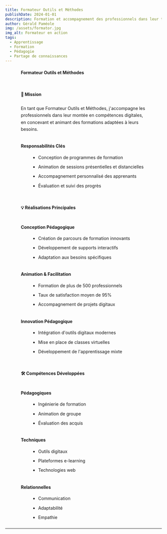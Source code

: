 ```yaml
---
title: Formateur Outils et Méthodes
publishDate: 2024-01-01
description: Formation et accompagnement des professionnels dans leur transformation digitale.
author: Gérald Paméole
img: /assets/formator.jpg
img_alt: Formateur en action
tags:
  - Apprentissage
  - Formation
  - Pédagogie
  - Partage de connaissances
---
```


<style>
.article-content {
    width: 80%;
    margin: 0 auto;
    font-family: var(--font-family-sans);
    color: var(--text-color);
    line-height: 1.6;
}

h1 {
    font-size: var(--text-2xl);
    color: var(--accent-regular);
    margin-bottom: 2rem;
}

h2 {
    font-size: var(--text-xl);
    color: var(--accent-dark);
    margin-top: 3rem;
    border-bottom: 2px solid var(--accent-regular);
    padding-bottom: 0.5rem;
}

h3 {
    font-size: var(--text-lg);
    color: var(--accent-dark);
    margin-top: 2rem;
}

p {
    margin-bottom: 1.5rem;
    font-size: var(--text-md);
}

ul {
    margin-left: 2rem;
    margin-bottom: 1.5rem;
}

li {
    margin-bottom: 0.5rem;
    font-size: var(--text-md);
}

@media (max-width: 768px) {
    .article-content {
        width: 95%;
    }
    
    h1 { font-size: var(--text-xl); }
    h2 { font-size: var(--text-lg); }
    h3 { font-size: var(--text-md); }
}
</style>

<div class="article-content">

# Formateur Outils et Méthodes

## 🎯 Mission

En tant que Formateur Outils et Méthodes, j'accompagne les professionnels dans leur montée en compétences digitales, en concevant et animant des formations adaptées à leurs besoins.

### Responsabilités Clés

- Conception de programmes de formation
- Animation de sessions présentielles et distancielles
- Accompagnement personnalisé des apprenants
- Évaluation et suivi des progrès

## 💡 Réalisations Principales

### Conception Pédagogique

- Création de parcours de formation innovants
- Développement de supports interactifs
- Adaptation aux besoins spécifiques

### Animation & Facilitation

- Formation de plus de 500 professionnels
- Taux de satisfaction moyen de 95%
- Accompagnement de projets digitaux

### Innovation Pédagogique

- Intégration d'outils digitaux modernes
- Mise en place de classes virtuelles
- Développement de l'apprentissage mixte

## 🛠 Compétences Développées

### Pédagogiques

- Ingénierie de formation
- Animation de groupe
- Évaluation des acquis

### Techniques

- Outils digitaux
- Plateformes e-learning
- Technologies web

### Relationnelles

- Communication
- Adaptabilité
- Empathie

</div>

---
